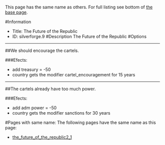 This page has the same name as others. For full listing see bottom of [the base page](the_future_of_the.md).

#Information
 - Title: The Future of the Republic
 - ID: silverforge.9
#Description
The Future of the Republic
#Options

___
##We should encourage the cartels.

###Efects:<ul><li>add treasury = -50</li><li>country gets the modifier cartel_encouragement for 15 years</li></ul>

___
##The cartels already have too much power.

###Efects:<ul><li>add adm power = -50</li><li>country gets the modifier sanctions for 30 years</li></ul>


#Pages with same name:
The following pages have the same name as this page:
 - [the_future_of_the_republic2_1](the_future_of_the_republic2_1.md)
